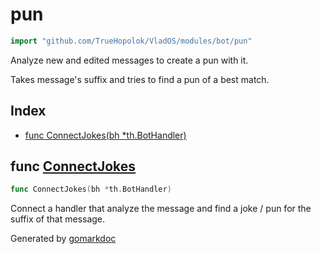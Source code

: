 <!-- Code generated by gomarkdoc. DO NOT EDIT -->

# pun

```go
import "github.com/TrueHopolok/VladOS/modules/bot/pun"
```

Analyze new and edited messages to create a pun with it.

Takes message's suffix and tries to find a pun of a best match.

## Index

- [func ConnectJokes\(bh \*th.BotHandler\)](<#ConnectJokes>)


<a name="ConnectJokes"></a>
## func [ConnectJokes](<https://github.com/TrueHopolok/VladOS/blob/main/modules/bot/pun/pun.go#L16>)

```go
func ConnectJokes(bh *th.BotHandler)
```

Connect a handler that analyze the message and find a joke / pun for the suffix of that message.

Generated by [gomarkdoc](<https://github.com/princjef/gomarkdoc>)
